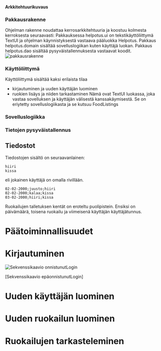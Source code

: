 #### Arkkitehtuurikuvaus

### Pakkausrakenne

Ohjelman rakenne noudattaa kerrosarkkitehtuuria ja koostuu kolmesta kerroksesta seuraavasti:
Pakkauksessa helpotus.ui on tekstikäyttöliittymä TextUI ja ohjelman käynnistyksestä vastaava pääluokka Helpotus. Pakkaus helpotus.domain sisältää sovelluslogiikan kuten käyttäjä luokan. Pakkaus helpotus.dao sisältää pysyväistallennuksesta vastaavat koodit.
![pakkausrakenne](https://user-images.githubusercontent.com/74470219/116072664-14415d80-a698-11eb-9cf8-46cf193d9079.jpeg)

### Käyttöliittymä

Käyttöliittymä sisältää kaksi erilaista tilaa
* kirjautuminen ja uuden käyttäjän luominen
* ruokien lisäys ja niiden tarkastaminen
Nämä ovat TextUI luokassa, joka vastaa sovelluksen ja käyttäjän välisestä kanssakäymisestä. Se on eriytetty sovelluslogiikasta ja se kutsuu FoodListings

### Sovelluslogiikka
### Tietojen pysyväistallennus
## Tiedostot
Tiedostojen sisältö on seuraavanlainen:
```
hiiri
kissa
```
eli jokainen käyttäjä on omalla rivillään.
```
02-02-2000;juusto;hiiri
02-02-2000;kalaa;kissa
03-02-2000;hiiri;kissa
```
Ruokailujen talletuksen kentät on eroteltu puolipistein. Ensiksi on päivämäärä, toisena ruokailu ja viimeisenä käyttäjän käyttäjätunnus.

# Päätoiminnallisuudet
# Kirjautuminen
![Sekvenssikaavio onnistunutLogin](https://user-images.githubusercontent.com/74470219/116127312-58505480-a6d0-11eb-939a-16dc8693846b.JPG)

[Sekvenssikaavio epäonnistunutLogin]

# Uuden käyttäjän luominen
# Uuden ruokailun luominen
# Ruokailujen tarkasteleminen

